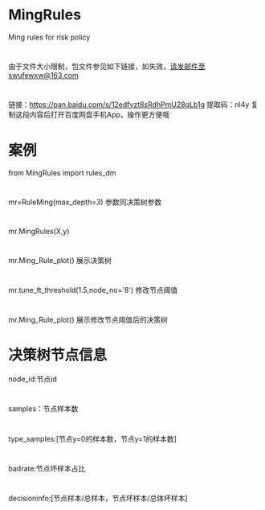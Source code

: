 # MingRules
Ming rules for risk policy
#
由于文件大小限制，包文件参见如下链接，如失效，请发邮件至swufewxw@163.com
#
链接：https://pan.baidu.com/s/12edfvzt8sRdhPmU28qLb1g 
提取码：nl4y 
复制这段内容后打开百度网盘手机App，操作更方便哦
#
# 案例
from MingRules import rules_dm
#
mr=RuleMing(max_depth=3) 参数同决策树参数
#
mr.MingRules(X,y)
#
mr.Ming_Rule_plot() 展示决策树
#
mr.tune_ft_threshold(1.5,node_no='8') 修改节点阈值
#
mr.Ming_Rule_plot() 展示修改节点阈值后的决策树
#
# 决策树节点信息
node_id:节点id
#
samples：节点样本数
#
type_samples:[节点y=0的样本数，节点y=1的样本数]
#
badrate:节点坏样本占比
#
decisioninfo:[节点样本/总样本，节点坏样本/总体坏样本]
